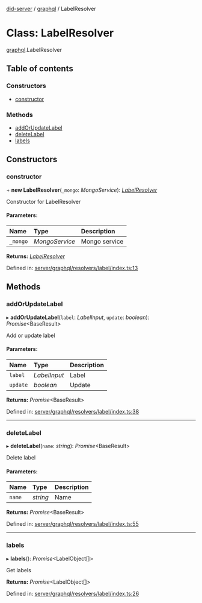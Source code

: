 [did-server](../README.md) / [graphql](../modules/graphql.md) / LabelResolver

# Class: LabelResolver

[graphql](../modules/graphql.md).LabelResolver

## Table of contents

### Constructors

- [constructor](graphql.labelresolver.md#constructor)

### Methods

- [addOrUpdateLabel](graphql.labelresolver.md#addorupdatelabel)
- [deleteLabel](graphql.labelresolver.md#deletelabel)
- [labels](graphql.labelresolver.md#labels)

## Constructors

### constructor

\+ **new LabelResolver**(`_mongo`: *MongoService*): [*LabelResolver*](graphql.labelresolver.md)

Constructor for LabelResolver

#### Parameters:

Name | Type | Description |
:------ | :------ | :------ |
`_mongo` | *MongoService* | Mongo service    |

**Returns:** [*LabelResolver*](graphql.labelresolver.md)

Defined in: [server/graphql/resolvers/label/index.ts:13](https://github.com/Puzzlepart/did/blob/aeee6e68/server/graphql/resolvers/label/index.ts#L13)

## Methods

### addOrUpdateLabel

▸ **addOrUpdateLabel**(`label`: *LabelInput*, `update`: *boolean*): *Promise*<BaseResult\>

Add or update label

#### Parameters:

Name | Type | Description |
:------ | :------ | :------ |
`label` | *LabelInput* | Label   |
`update` | *boolean* | Update    |

**Returns:** *Promise*<BaseResult\>

Defined in: [server/graphql/resolvers/label/index.ts:38](https://github.com/Puzzlepart/did/blob/aeee6e68/server/graphql/resolvers/label/index.ts#L38)

___

### deleteLabel

▸ **deleteLabel**(`name`: *string*): *Promise*<BaseResult\>

Delete label

#### Parameters:

Name | Type | Description |
:------ | :------ | :------ |
`name` | *string* | Name    |

**Returns:** *Promise*<BaseResult\>

Defined in: [server/graphql/resolvers/label/index.ts:55](https://github.com/Puzzlepart/did/blob/aeee6e68/server/graphql/resolvers/label/index.ts#L55)

___

### labels

▸ **labels**(): *Promise*<LabelObject[]\>

Get labels

**Returns:** *Promise*<LabelObject[]\>

Defined in: [server/graphql/resolvers/label/index.ts:26](https://github.com/Puzzlepart/did/blob/aeee6e68/server/graphql/resolvers/label/index.ts#L26)
